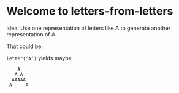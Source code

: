 # Welcome to letters-from-letters

Idea: Use one representation of letters like A to generate another representation of A.

That could be: 

`letter(‘A‘)` yields maybe
```
    A
   A A  
  AAAAA  
 A     A 
```


